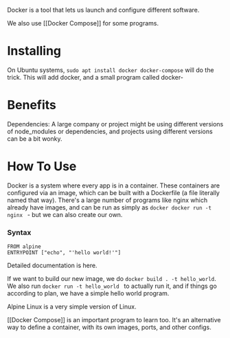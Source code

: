 Docker is a tool that lets us launch and configure different software. 

We also use [[Docker Compose]] for some programs.

# Installing
On Ubuntu systems, `sudo apt install docker docker-compose` will do the trick. This will add docker, and a small program called docker-

# Benefits
Dependencies: A large company or project might be using different versions of node_modules or dependencies, and projects using different versions can be a bit wonky.

# How To Use
Docker is a system where every app is in a container. These containers are configured via an image, which can be built with a Dockerfile (a file literally named that way). There's a large number of programs like nginx which already have images, and can be run as simply as `docker docker run -t nginx ` -  but we can also create our own.

### Syntax
```
FROM alpine
ENTRYPOINT ["echo", "'hello world!'"]
```
Detailed documentation is here.

If we want to build our new image, we do `docker build . -t hello_world`. We also run `docker run -t hello_world ` to actually run it, and if things go according to plan, we have a simple hello world program.

Alpine Linux is a very simple version of Linux. 

[[Docker Compose]] is an important program to learn too. It's an alternative way to define a container, with its own images, ports, and other configs.